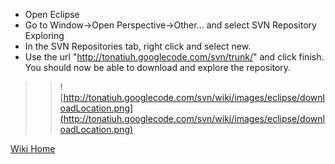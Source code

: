   * Open Eclipse
  * Go to Window->Open Perspective->Other... and select SVN Repository Exploring
  * In the SVN Repositories tab, right click and select new.
  * Use the url "http://tonatiuh.googlecode.com/svn/trunk/" and click finish. You should now be able to download and explore the repository.
> > ![http://tonatiuh.googlecode.com/svn/wiki/images/eclipse/downloadLocation.png](http://tonatiuh.googlecode.com/svn/wiki/images/eclipse/downloadLocation.png)

[Wiki Home](http://code.google.com/p/tonatiuh/w/list)